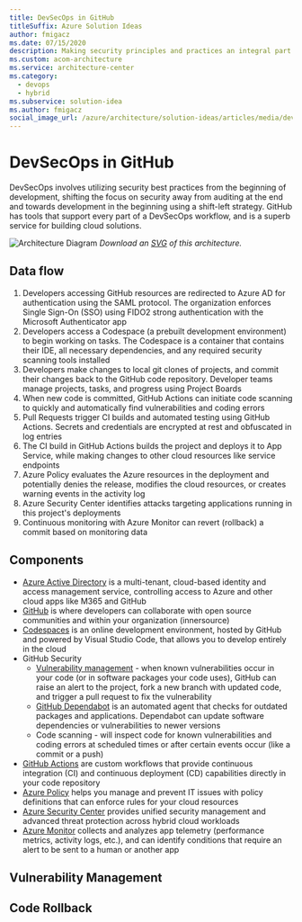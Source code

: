 ```yaml
---
title: DevSecOps in GitHub
titleSuffix: Azure Solution Ideas
author: fmigacz
ms.date: 07/15/2020
description: Making security principles and practices an integral part of DevOps while maintaining improved efficiency and productivity.
ms.custom: acom-architecture
ms.service: architecture-center
ms.category:
  - devops
  - hybrid
ms.subservice: solution-idea
ms.author: fmigacz
social_image_url: /azure/architecture/solution-ideas/articles/media/devsecops-in-github.png
---
```


# DevSecOps in GitHub

DevSecOps involves utilizing security best practices from the beginning of development, shifting the focus on security away from auditing at the end and towards development in the beginning using a shift-left strategy. GitHub has tools that support every part of a DevSecOps workflow, and is a superb service for building cloud solutions.

![Architecture Diagram](../media/devsecops-in-github.png)
*Download an [SVG](../media/devsecops-in-github.svg) of this architecture.*

## Data flow

1. Developers accessing GitHub resources are redirected to Azure AD for authentication using the SAML protocol. The organization enforces Single Sign-On (SSO) using FIDO2 strong authentication with the Microsoft Authenticator app
1. Developers access a Codespace (a prebuilt development environment) to begin working on tasks. The Codespace is a container that contains their IDE, all necessary dependencies, and any required security scanning tools installed
1. Developers make changes to local git clones of projects, and commit their changes back to the GitHub code repository. Developer teams manage projects, tasks, and progress using Project Boards
1. When new code is committed, GitHub Actions can initiate code scanning to quickly and automatically find vulnerabilities and coding errors
1. Pull Requests trigger CI builds and automated testing using GitHub Actions. Secrets and credentials are encrypted at rest and obfuscated in log entries
1. The CI build in GitHub Actions builds the project and deploys it to App Service, while making changes to other cloud resources like service endpoints  
1. Azure Policy evaluates the Azure resources in the deployment and potentially denies the release, modifies the cloud resources, or creates warning events in the activity log
1. Azure Security Center identifies attacks targeting applications running in this project's deployments 
1. Continuous monitoring with Azure Monitor can revert (rollback) a commit based on monitoring data

## Components

* [Azure Active Directory](/azure/active-directory/fundamentals/active-directory-whatis) is a multi-tenant, cloud-based identity and access management service, controlling access to Azure and other cloud apps like M365 and GitHub
* [GitHub](https://docs.github.com/en/github) is where developers can collaborate with open source communities and within your organization (innersource)
* [Codespaces](https://docs.github.com/en/github/developing-online-with-codespaces/about-codespaces) is an online development environment, hosted by GitHub and powered by Visual Studio Code, that allows you to develop entirely in the cloud
* GitHub Security
  * [Vulnerability management](https://docs.github.com/en/github/managing-security-vulnerabilities) - when known vulnerabilities occur in your code (or in software packages your code uses), GitHub can raise an alert to the project, fork a new branch with updated code, and trigger a pull request to fix the vulnerability
  * [GitHub Dependabot](https://docs.github.com/en/github/administering-a-repository/about-github-dependabot) is an automated agent that checks for outdated packages and applications. Dependabot can update software dependencies or vulnerabilities to newer versions
  * Code scanning - will inspect code for known vulnerabilities and coding errors at scheduled times or after certain events occur (like a commit or a push)
* [GitHub Actions](https://docs.github.com/en/actions/getting-started-with-github-actions/about-github-actions) are custom workflows that provide continuous integration (CI) and continuous deployment (CD) capabilities directly in your code repository  
* [Azure Policy](/azure/governance/policy/overview) helps you manage and prevent IT issues with policy definitions that can enforce rules for your cloud resources
* [Azure Security Center](/azure/security-center/security-center-intro) provides unified security management and advanced threat protection across hybrid cloud workloads
* [Azure Monitor](/azure/azure-monitor/overview) collects and analyzes app telemetry (performance metrics, activity logs, etc.), and can identify conditions that require an alert to be sent to a human or another app

## Vulnerability Management

## Code Rollback

